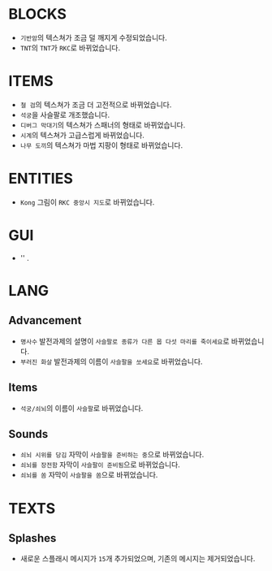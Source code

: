 # BLOCKS
- `기반암`의 텍스쳐가 조금 덜 깨지게 수정되었습니다.
- `TNT`의 `TNT`가 `RKC`로 바뀌었습니다.

# ITEMS
- `철 검`의 텍스쳐가 조금 더 고전적으로 바뀌었습니다.
- `석궁`을 사슬팔로 개조했습니다.
- `디버그 막대기`의 텍스쳐가 스패너의 형태로 바뀌었습니다.
- `시계`의 텍스쳐가 고급스럽게 바뀌었습니다.
- `나무 도끼`의 텍스쳐가 마법 지팡이 형태로 바뀌었습니다.

# ENTITIES
- `Kong` 그림이 `RKC 중앙시 지도`로 바뀌었습니다.

# GUI
- '' .

# LANG
## Advancement
- `명사수` 발전과제의 설명이 `사슬팔로 종류가 다른 몹 다섯 마리를 죽이세요`로 바뀌었습니다.
- `부러진 화살` 발전과제의 이름이 `사슬팔을 쏘세요`로 바뀌었습니다.
## Items
- `석궁/쇠뇌`의 이름이 `사슬팔`로 바뀌었습니다.
## Sounds
- `쇠뇌 시위를 당김` 자막이 `사슬팔을 준비하는 중`으로 바뀌었습니다.
- `쇠뇌를 장전함` 자막이 `사슬팔이 준비됨`으로 바뀌었습니다.
- `쇠뇌를 쏨` 자막이 `사슬팔을 쏨`으로 바뀌었습니다.

# TEXTS
## Splashes
- 새로운 스플래시 메시지가 `15`개 추가되었으며, 기존의 메시지는 제거되었습니다.
